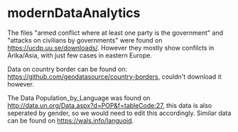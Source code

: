 # modernDataAnalytics

The files "armed conflict where at least one party is the government" and "attacks on civilians by governments" were found on https://ucdp.uu.se/downloads/. However they mostly show confilcts in Arika/Asia, with just few cases in eastern Europe.

Data on country border can be found on: https://github.com/geodatasource/country-borders, couldn't download it however. 

The Data Population_by_Language was found on http://data.un.org/Data.aspx?d=POP&f=tableCode:27, this data is also seperated by gender, so we would need to edit this accordingly. Similar data can be found on https://wals.info/languoid. 
